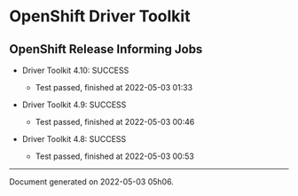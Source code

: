 
OpenShift Driver Toolkit
========================

OpenShift Release Informing Jobs
--------------------------------



* Driver Toolkit 4.10: SUCCESS
  - Test passed, finished at 2022-05-03 01:33








* Driver Toolkit 4.9: SUCCESS
  - Test passed, finished at 2022-05-03 00:46








* Driver Toolkit 4.8: SUCCESS
  - Test passed, finished at 2022-05-03 00:53






---
Document generated on 2022-05-03 05h06.
